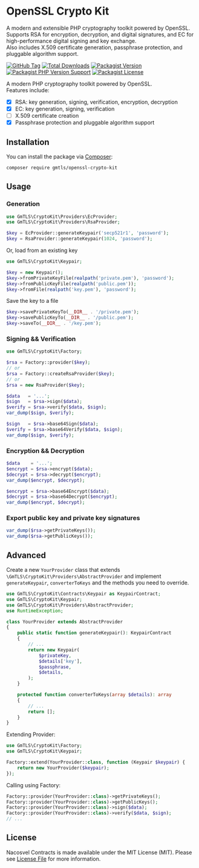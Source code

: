 # OpenSSL Crypto Kit

A modern and extensible PHP cryptography toolkit powered by OpenSSL.  
Supports RSA for encryption, decryption, and digital signatures, and EC for high-performance digital signing and key exchange.  
Also includes X.509 certificate generation, passphrase protection, and pluggable algorithm support.

[![GitHub Tag](https://img.shields.io/github/v/tag/dependencies-packagist/openssl-crypto-kit)](https://github.com/dependencies-packagist/openssl-crypto-kit/tags)
[![Total Downloads](https://img.shields.io/packagist/dt/gmtls/openssl-crypto-kit?style=flat-square)](https://packagist.org/packages/gmtls/openssl-crypto-kit)
[![Packagist Version](https://img.shields.io/packagist/v/gmtls/openssl-crypto-kit)](https://packagist.org/packages/gmtls/openssl-crypto-kit)
[![Packagist PHP Version Support](https://img.shields.io/packagist/php-v/gmtls/openssl-crypto-kit)](https://github.com/dependencies-packagist/openssl-crypto-kit)
[![Packagist License](https://img.shields.io/github/license/dependencies-packagist/openssl-crypto-kit)](https://github.com/dependencies-packagist/openssl-crypto-kit)

A modern PHP cryptography toolkit powered by OpenSSL.  
Features include:

- [x] RSA: key generation, signing, verification, encryption, decryption
- [x] EC: key generation, signing, verification
- [ ] X.509 certificate creation
- [x] Passphrase protection and pluggable algorithm support

## Installation

You can install the package via [Composer](https://getcomposer.org/):

```bash
composer require gmtls/openssl-crypto-kit
```

## Usage

### Generation

```php
use GmTLS\CryptoKit\Providers\EcProvider;
use GmTLS\CryptoKit\Providers\RsaProvider;

$key = EcProvider::generateKeypair('secp521r1', 'password');
$key = RsaProvider::generateKeypair(1024, 'password');
```

Or, load from an existing key

```php
use GmTLS\CryptoKit\Keypair;

$key = new Keypair();
$key->fromPrivateKeyFile(realpath('private.pem'), 'password');
$key->fromPublicKeyFile(realpath('public.pem'));
$key->fromFile(realpath('key.pem'), 'password');
```

Save the key to a file

```php
$key->savePrivateKeyTo(__DIR__ . '/private.pem');
$key->savePublicKeyTo(__DIR__ . '/public.pem');
$key->saveTo(__DIR__ . '/key.pem');
```

### Signing && Verification

```php
use GmTLS\CryptoKit\Factory;

$rsa = Factory::provider($key);
// or
$rsa = Factory::createRsaProvider($key);
// or
$rsa = new RsaProvider($key);

$data   = '...';
$sign   = $rsa->sign($data);
$verify = $rsa->verify($data, $sign);
var_dump($sign, $verify);

$sign   = $rsa->base64Sign($data);
$verify = $rsa->base64Verify($data, $sign);
var_dump($sign, $verify);
```

### Encryption && Decryption

```php
$data    = '...';
$encrypt = $rsa->encrypt($data);
$decrypt = $rsa->decrypt($encrypt);
var_dump($encrypt, $decrypt);

$encrypt = $rsa->base64Encrypt($data);
$decrypt = $rsa->base64Decrypt($encrypt);
var_dump($encrypt, $decrypt);
```

### Export public key and private key signatures

```php
var_dump($rsa->getPrivateKeys());
var_dump($rsa->getPublicKeys());
```

## Advanced

Create a new `YourProvider` class that extends `\GmTLS\CryptoKit\Providers\AbstractProvider` and implement `generateKeypair`, `converterToKeys` and the methods you need to override.

```php
use GmTLS\CryptoKit\Contracts\Keypair as KeypairContract;
use GmTLS\CryptoKit\Keypair;
use GmTLS\CryptoKit\Providers\AbstractProvider;
use RuntimeException;

class YourProvider extends AbstractProvider
{
    public static function generateKeypair(): KeypairContract
    {
        // ...
        return new Keypair(
            $privateKey,
            $details['key'],
            $passphrase,
            $details,
        );
    }

    protected function converterToKeys(array $details): array
    {
        // ...
        return [];
    }
}
```

Extending Provider:

```php
use GmTLS\CryptoKit\Factory;
use GmTLS\CryptoKit\Keypair;

Factory::extend(YourProvider::class, function (Keypair $keypair) {
    return new YourProvider($keypair);
});
```

Calling using Factory:

```php
Factory::provider(YourProvider::class)->getPrivateKeys();
Factory::provider(YourProvider::class)->getPublicKeys();
Factory::provider(YourProvider::class)->sign($data);
Factory::provider(YourProvider::class)->verify($data, $sign);
// ...
```

## License

Nacosvel Contracts is made available under the MIT License (MIT). Please see [License File](LICENSE) for more information.

